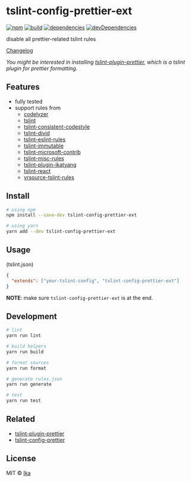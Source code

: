 # tslint-config-prettier-ext

[![npm](https://img.shields.io/npm/v/tslint-config-prettier-ext.svg)](https://www.npmjs.com/package/tslint-config-prettier-ext)
[![build](https://img.shields.io/travis/ikatyang/tslint-config-prettier-ext/master.svg)](https://travis-ci.org/ikatyang/tslint-config-prettier-ext/builds)
[![dependencies](https://img.shields.io/david/ikatyang/tslint-config-prettier-ext.svg)](https://david-dm.org/ikatyang/tslint-config-prettier-ext)
[![devDependencies](https://img.shields.io/david/dev/ikatyang/tslint-config-prettier-ext.svg)](https://david-dm.org/ikatyang/tslint-config-prettier-ext?type=dev)

disable all prettier-related tslint rules

[Changelog](https://github.com/ikatyang/tslint-config-prettier-ext/blob/master/CHANGELOG.md)

*You might be interested in installing [tslint-plugin-prettier](https://github.com/ikatyang/tslint-plugin-prettier), which is a tslint plugin for prettier formatting.*

## Features

- fully tested
- support rules from
  - [codelyzer](https://github.com/mgechev/codelyzer)
  - [tslint](https://github.com/palantir/tslint)
  - [tslint-consistent-codestyle](https://github.com/ajafff/tslint-consistent-codestyle)
  - [tslint-divid](https://github.com/jonaskello/tslint-divid)
  - [tslint-eslint-rules](https://github.com/buzinas/tslint-eslint-rules)
  - [tslint-immutable](https://github.com/jonaskello/tslint-immutable)
  - [tslint-microsoft-contrib](https://github.com/Microsoft/tslint-microsoft-contrib)
  - [tslint-misc-rules](https://github.com/jwbay/tslint-misc-rules)
  - [tslint-plugin-ikatyang](https://github.com/ikatyang/tslint-plugin-ikatyang)
  - [tslint-react](https://github.com/palantir/tslint-react)
  - [vrsource-tslint-rules](https://github.com/vrsource/vrsource-tslint-rules)

## Install

```sh
# using npm
npm install --save-dev tslint-config-prettier-ext

# using yarn
yarn add --dev tslint-config-prettier-ext
```

## Usage

(tslint.json)

```json
{
  "extends": ["your-tslint-config", "tslint-config-prettier-ext"]
}
```

**NOTE**: make sure `tslint-config-prettier-ext` is at the end.

## Development

```sh
# lint
yarn run lint

# build helpers
yarn run build

# format sources
yarn run format

# generate rules.json
yarn run generate

# test
yarn run test
```

## Related

- [tslint-plugin-prettier](https://github.com/ikatyang/tslint-plugin-prettier)
- [tslint-config-prettier](https://github.com/alexjoverm/tslint-config-prettier)

## License

MIT © [Ika](https://github.com/ikatyang)
